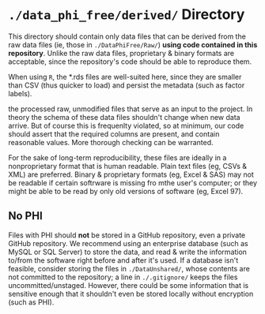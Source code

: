 `./data_phi_free/derived/` Directory
=========

This directory should contain only data files that can be derived from the raw data files (ie, those in `./DataPhiFree/Raw/`) **using code contained in this repository**.  Unlike the raw data files, proprietary & binary formats are acceptable, since the repository's code should be able to reproduce them.

When using `R`, the *.rds files are well-suited here, since they are smaller than CSV (thus quicker to load) and persist the metadata (such as factor labels).

the processed raw, unmodified files that serve as an input to the project.  In theory the schema of these data files shouldn't change when new data arrive.  But of course this is frequenlty violated, so at minimum, our code should assert that the required columns are present, and contain reasonable values.  More thorough checking can be warranted.

For the sake of long-term reproducibility, these files are ideally in a nonproprietary format that is human readable.  Plain text files (eg, CSVs & XML) are preferred. Binary & proprietary formats (eg, Excel & SAS) may not be readable if certain softrware is missing fro mthe user's computer; or they might be able to be read by only old versions of software (eg, Excel 97).

## No PHI
Files with PHI should **not** be stored in a GitHub repository, even a private GitHub repository.  We recommend using an enterprise database (such as MySQL or SQL Server) to store the data, and read & write the information to/from the software right before and after it's used.  If a database isn't feasible, consider storing the files in `./DataUnshared/`, whose contents are not committed to the repository; a line in `./.gitignore/` keeps the files uncommitted/unstaged.  However, there could be some information that is sensitive enough that it shouldn't even be stored locally without encryption (such as PHI).
